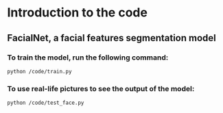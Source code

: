 # Introduction to the code

## FacialNet, a facial features segmentation model

### To train the model, run the following command:
```
python /code/train.py
```

### To use real-life pictures to see the output of the model:
```
python /code/test_face.py
```








